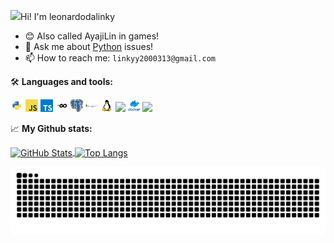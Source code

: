 <img src="https://raw.githubusercontent.com/iampavangandhi/iampavangandhi/master/gifs/Hi.gif" width="30px">Hi! I'm leonardodalinky

* 😊 Also called AyajiLin in games!
* 💬 Ask me about [Python](https://www.python.org/) issues!
* 📫 How to reach me: `linkyy2000313@gmail.com`

🛠 **Languages and tools:**  

[<code><img height="20" src="https://raw.githubusercontent.com/github/explore/80688e429a7d4ef2fca1e82350fe8e3517d3494d/topics/python/python.png"></code>](https://www.python.org/)
[<code><img height="20" src="https://raw.githubusercontent.com/github/explore/80688e429a7d4ef2fca1e82350fe8e3517d3494d/topics/javascript/javascript.png"></code>](https://www.javascript.com/)
[<code><img height="20" src="https://raw.githubusercontent.com/github/explore/80688e429a7d4ef2fca1e82350fe8e3517d3494d/topics/typescript/typescript.png"></code>](https://www.typescriptlang.org/)
[<code><img height="20" src="https://raw.githubusercontent.com/github/explore/80688e429a7d4ef2fca1e82350fe8e3517d3494d/topics/go/go.png"></code>](https://golang.org/) 
[<code><img height="20" src="https://raw.githubusercontent.com/github/explore/80688e429a7d4ef2fca1e82350fe8e3517d3494d/topics/postgresql/postgresql.png"></code>](https://www.postgresql.org/)
[<code><img height="20" src="https://raw.githubusercontent.com/github/explore/80688e429a7d4ef2fca1e82350fe8e3517d3494d/topics/mongodb/mongodb.png"></code>](https://www.mongodb.com/)
[<code><img height="20" src="https://raw.githubusercontent.com/github/explore/80688e429a7d4ef2fca1e82350fe8e3517d3494d/topics/linux/linux.png"></code>](https://www.linux.org/)
[<code><img height="20" src="https://manjaro.org/img/logo.svg"></code>](https://manjaro.org/)
[<code><img height="20" src="https://raw.githubusercontent.com/github/explore/80688e429a7d4ef2fca1e82350fe8e3517d3494d/topics/docker/docker.png"></code>](https://www.docker.com/)
[<code><img height="20" src="https://cdn.iconscout.com/icon/free/png-256/nginx-3521604-2945048.png"></code>](https://www.nginx.com/)

📈 **My Github stats:**

<a href="https://github.com/leonardodalinky/">
  <img align="center" alt="GitHub Stats" src="https://github-readme-stats.vercel.app/api?username=leonardodalinky&show_icons=true&bg_color=30,e96443,904e95&title_color=fff&text_color=fff&include_all_commits=true&count_private=true" />
</a>

<a href="https://github.com/leonardodalinky/">
  <img align="center" alt="Top Langs" src="https://github-readme-stats.vercel.app/api/top-langs/?username=leonardodalinky&layout=compact&theme=dracula&langs_count=6&exclude_repo=lpsolve-android" />
</a>

![Snake animation](https://raw.githubusercontent.com/leonardodalinky/leonardodalinky/snake/github-contribution-grid-snake.svg)
